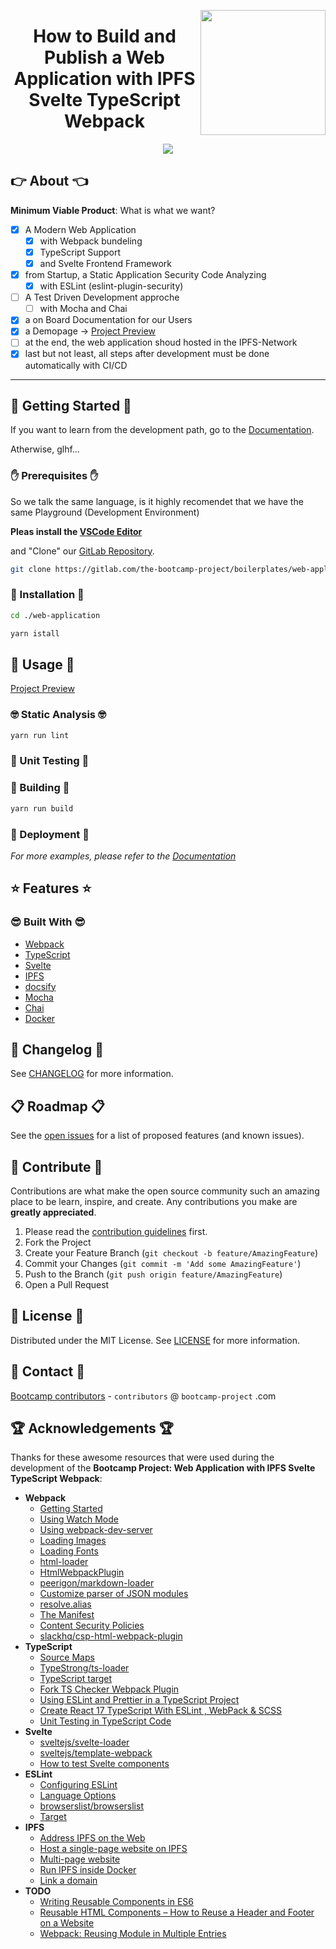<a href="https://bootcamp-project.com/" target="_blank"><img src="https://bootcamp-project.com/images/logo.png" align="right" height="200" /></a>

<h1 align="center">How to Build and Publish a Web Application with IPFS Svelte TypeScript Webpack</h1>

<div align="center">
<img src="https://img.shields.io/badge/Bootcamp-Project-blue?style=for-the-badge" />
</div>

## 👉 About 👈

**Minimum Viable Product**: What is what we want?

- [X] A Modern Web Application
  - [X] with Webpack bundeling
  - [X] TypeScript Support
  - [X] and Svelte Frontend Framework
- [X] from Startup, a Static Application Security Code Analyzing
  - [X] with ESLint (eslint-plugin-security)
- [ ] A Test Driven Development approche
  - [ ] with Mocha and Chai
- [X] a on Board Documentation for our Users
- [X] a Demopage -> [Project Preview](https://web-application.rtfm.page/demo/)
- [ ] at the end, the web application shoud hosted in the IPFS-Network
- [X] last but not least, all steps after development must be done automatically with CI/CD

---

## 🚀 Getting Started 🚀

If you want to learn from the development path, go to the [Documentation](https://web-application.rtfm.page/).

Atherwise, glhf...

### ✋ Prerequisites ✋

So we talk the same language, is it highly recomendet that we have the same Playground (Development Environment)

**Pleas install the [VSCode Editor](https://code.visualstudio.com/)**

and "Clone" our [GitLab Repository](https://gitlab.com/the-bootcamp-project/boilerplates/web-application.git).

```bash
git clone https://gitlab.com/the-bootcamp-project/boilerplates/web-application.git
```

### 💪 Installation 💪

```bash
cd ./web-application

yarn istall
```

## 🚀 Usage 🚀

[Project Preview](https://web-application.rtfm.page/demo/)

### 🤓 Static Analysis 🤓

```bash
yarn run lint
```

### 🧐 Unit Testing 🧐

### 🤩 Building 🤩

```bash
yarn run build
```

### 🥳 Deployment 🥳

_For more examples, please refer to the [Documentation](https://web-application.rtfm.page/)_

## ⭐️ Features ⭐️

### 😎 Built With 😎

- [Webpack](https://webpack.js.org/)
- [TypeScript](https://www.typescriptlang.org/)
- [Svelte](https://svelte.dev/)
- [IPFS](https://ipfs.io/)
- [docsify](https://docsify.js.org/)
- [Mocha](https://mochajs.org/)
- [Chai](https://www.chaijs.com/)
- [Docker](https://www.docker.com/)

## 📑 Changelog 📑

See [CHANGELOG](CHANGELOG) for more information.

## 📋 Roadmap 📋

See the [open issues](https://gitlab.com/the-bootcamp-project/boilerplates/web-application/-/issues) for a list of proposed features (and known issues).

## 🤝 Contribute 🤝

Contributions are what make the open source community such an amazing place to be learn, inspire, and create. Any contributions you make are **greatly appreciated**.

1. Please read the [contribution guidelines](docs/_media/code_of_conduct.md) first.
2. Fork the Project
3. Create your Feature Branch (`git checkout -b feature/AmazingFeature`)
4. Commit your Changes (`git commit -m 'Add some AmazingFeature'`)
5. Push to the Branch (`git push origin feature/AmazingFeature`)
6. Open a Pull Request

## 📜 License 📜

Distributed under the MIT License. See [LICENSE](LICENSE) for more information.

## 💌 Contact 💌

[Bootcamp contributors](https://bootcamp-project.com/) - `contributors` @ `bootcamp-project` .com

## 🏆 Acknowledgements 🏆

Thanks for these awesome resources that were used during the development of the **Bootcamp Project: Web Application with IPFS Svelte TypeScript Webpack**:

- **Webpack**
  - [Getting Started](https://webpack.js.org/guides/getting-started/)
  - [Using Watch Mode](https://webpack.js.org/guides/development/#using-watch-mode)
  - [Using webpack-dev-server](https://webpack.js.org/guides/development/#using-webpack-dev-server)
  - [Loading Images](https://webpack.js.org/guides/asset-management/#loading-images)
  - [Loading Fonts](https://webpack.js.org/guides/asset-management/#loading-fonts)
  - [html-loader](https://webpack.js.org/loaders/html-loader/)
  - [HtmlWebpackPlugin](https://webpack.js.org/plugins/html-webpack-plugin/)
  - [peerigon/markdown-loader](https://github.com/peerigon/markdown-loader)
  - [Customize parser of JSON modules](https://webpack.js.org/guides/asset-management/#customize-parser-of-json-modules)
  - [resolve.alias](https://webpack.js.org/configuration/resolve/#resolvealias)
  - [The Manifest](https://webpack.js.org/concepts/manifest/)
  - [Content Security Policies](https://webpack.js.org/guides/csp/)
  - [slackhq/csp-html-webpack-plugin](https://github.com/slackhq/csp-html-webpack-plugin)
- **TypeScript**
  - [Source Maps](https://webpack.js.org/guides/typescript/#source-maps)
  - [TypeStrong/ts-loader](https://github.com/TypeStrong/ts-loader)
  - [TypeScript target](https://webhint.io/docs/user-guide/hints/hint-typescript-config/target/)
  - [Fork TS Checker Webpack Plugin](https://www.npmjs.com/package/fork-ts-checker-webpack-plugin)
  - [Using ESLint and Prettier in a TypeScript Project](https://dev.to/robertcoopercode/using-eslint-and-prettier-in-a-typescript-project-53jb)
  - [Create React 17 TypeScript With ESLint , WebPack & SCSS](https://medium.com/edonec/create-react-17-typescript-with-eslint-webpack-scss-c4cdbedc31f6)
  - [Unit Testing in TypeScript Code](https://blog.jetbrains.com/dotnet/2020/09/10/unit-testing-in-typescript-code/)
- **Svelte**
  - [sveltejs/svelte-loader](https://github.com/sveltejs/svelte-loader)
  - [sveltejs/template-webpack](https://github.com/sveltejs/template-webpack)
  - [How to test Svelte components](https://timdeschryver.dev/blog/how-to-test-svelte-components)
- **ESLint**
  - [Configuring ESLint](https://eslint.org/docs/2.0.0/user-guide/configuring)
  - [Language Options](https://eslint.org/docs/user-guide/configuring/language-options)
  - [browserslist/browserslist](https://github.com/browserslist/browserslist)
  - [Target](https://webpack.js.org/configuration/target/)
- **IPFS**
  - [Address IPFS on the Web](https://docs.ipfs.io/how-to/address-ipfs-on-web)
  - [Host a single-page website on IPFS](https://docs.ipfs.io/how-to/websites-on-ipfs/single-page-website)
  - [Multi-page website](https://docs.ipfs.io/how-to/websites-on-ipfs/multipage-website/)
  - [Run IPFS inside Docker](https://docs.ipfs.io/how-to/run-ipfs-inside-docker/)
  - [Link a domain](https://docs.ipfs.io/how-to/websites-on-ipfs/link-a-domain)
- **TODO**
  - [Writing Reusable Components in ES6](https://www.smashingmagazine.com/2016/02/writing-reusable-components-es6/)
  - [Reusable HTML Components – How to Reuse a Header and Footer on a Website](https://www.freecodecamp.org/news/reusable-html-components-how-to-reuse-a-header-and-footer-on-a-website/)
  - [Webpack: Reusing Module in Multiple Entries](https://medium.com/front-end-weekly/webpack-reusing-module-in-multiple-entries-c9b3dae0ebbc)
